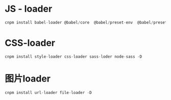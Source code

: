 # JS - loader
```javascript
cnpm install babel-loader @babel/core  @babel/preset-env  @babel/preset-react  @babel/plugin-transform-runtime  @babel/runtime -D
```

# CSS-loader
```javascript
cnpm install style-loader css-loader sass-loder node-sass -D
```

# 图片loader

```javascript
cnpm install url-loader file-loader -D
```
